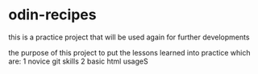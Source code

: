 # odin-recipes
this is a practice project that will be used again for further developments 

the purpose of this project to put the lessons learned into practice which are:
1 novice git skills
2 basic html usageS 
